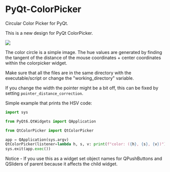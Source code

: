 # PyQt-ColorPicker
Circular Color Picker for PyQt.

This is a new design for PyQt ColorPicker.

![](/demo/colorpicker_run.PNG)

The color circle is a simple image. The hue values are generated by finding the tangent of the distance of the mouse coordinates + center coordinates within the colorpicker widget.


Make sure that all the files are  in the same directory with the executable/script or change the "working_directory" variable.

If you change the width the pointer might be a bit off, this can be fixed by setting ```pointer_distance_correction```.

Simple example that prints the HSV code:
```python
import sys

from PyQt6.QtWidgets import QApplication

from QtColorPicker import QtColorPicker

app = QApplication(sys.argv)
QtColorPicker(listener=lambda h, s, v: print(f"color: ({h}, {s}, {v})")).show()
sys.exit(app.exec())
```
		
Notice - If you use this as a widget set object names for QPushButtons and QSliders of parent because it affects the child widget.

